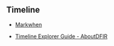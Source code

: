 ## Timeline

- [Markwhen](https://markwhen.com/)

- [Timeline Explorer Guide - AboutDFIR](https://aboutdfir.com/toolsandartifacts/windows/timeline-explorer)